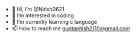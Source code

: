 - 👋 Hi, I’m @Nitish0621
- 👀 I’m interested in coding
- 🌱 I’m currently learning c language
- 📫 How to reach me guptanitish2110@gmail.com

<!---
Nitish0621/Nitish0621 is a ✨ special ✨ repository because its `README.md` (this file) appears on your GitHub profile.
You can click the Preview link to take a look at your changes.
--->
